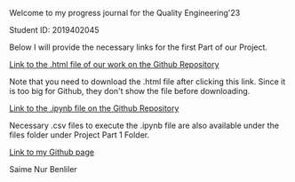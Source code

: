 Welcome to my progress journal for the Quality Engineering'23

Student ID: 2019402045

Below I will provide the necessary links for the first Part of our Project.

[Link to the .html file of our work on the Github Repository](https://github.com/BU-IE-423/fall-23-SNB2908/blob/07dc3a4a7ced7513354707b3f794f676d8bf06d3/files/Project_part1.html)

Note that you need to download the .html file after clicking this link. Since it is too big for Github, they don't show the file before downloading.

[Link to the .ipynb file on the Github Repository](https://github.com/BU-IE-423/fall-23-SNB2908/blob/07dc3a4a7ced7513354707b3f794f676d8bf06d3/files/Project%20Part%201/Project_part1.ipynb)

Necessary .csv files to execute the .ipynb file are also available under the files folder under Project Part 1 Folder.


[Link to my Github page](https://bu-ie-423.github.io/fall-23-SNB2908/)

Saime Nur Benliler
